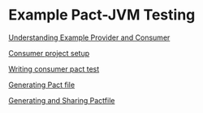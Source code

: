 # Example Pact-JVM Testing

[Understanding Example Provider and
Consumer](Understanding_Example_Provider_and_Consumer)

[Consumer project setup](Consumer_project_setup)

[Writing consumer pact test](Writing_consumer_pact_test)

[Generating Pact file](Generating_and_Sharing_Pactfile)

[Generating and Sharing Pactfile](Generating_and_Sharing_Pactfile)

  
